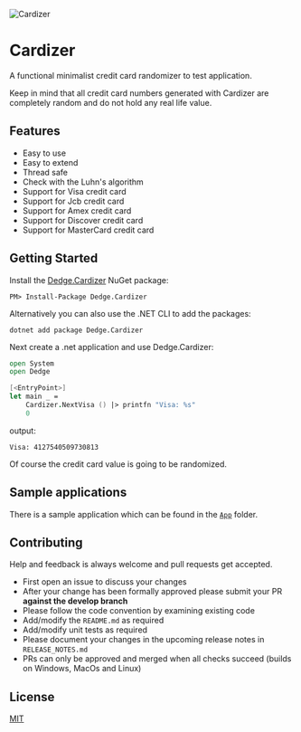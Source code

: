 ![Cardizer](https://raw.githubusercontent.com/d-edge/cardizer/main/cardizer.png)

# Cardizer

A functional minimalist credit card randomizer to test application.

Keep in mind that all credit card numbers generated with Cardizer are completely random and do not hold any real life value.

## Features

* Easy to use
* Easy to extend
* Thread safe
* Check with the Luhn's algorithm
* Support for Visa credit card
* Support for Jcb credit card
* Support for Amex credit card
* Support for Discover credit card
* Support for MasterCard credit card

## Getting Started

Install the [Dedge.Cardizer](https://www.nuget.org/packages/Dedge.Cardizer) NuGet package:

    PM> Install-Package Dedge.Cardizer

Alternatively you can also use the .NET CLI to add the packages:

    dotnet add package Dedge.Cardizer

Next create a .net application and use Dedge.Cardizer:

```fsharp
open System
open Dedge

[<EntryPoint>]
let main _ =
    Cardizer.NextVisa () |> printfn "Visa: %s"
    0
```

output:

    Visa: 4127540509730813

Of course the credit card value is going to be randomized.

## Sample applications

There is a sample application which can be found in the [`App`](https://github.com/d-edge/Cardizer/tree/main/src/App) folder.

## Contributing

Help and feedback is always welcome and pull requests get accepted.

* First open an issue to discuss your changes
* After your change has been formally approved please submit your PR **against the develop branch**
* Please follow the code convention by examining existing code
* Add/modify the `README.md` as required
* Add/modify unit tests as required
* Please document your changes in the upcoming release notes in `RELEASE_NOTES.md`
* PRs can only be approved and merged when all checks succeed (builds on Windows, MacOs and Linux)

## License

[MIT](https://raw.githubusercontent.com/d-edge/cardizer/main/LICENSE)

